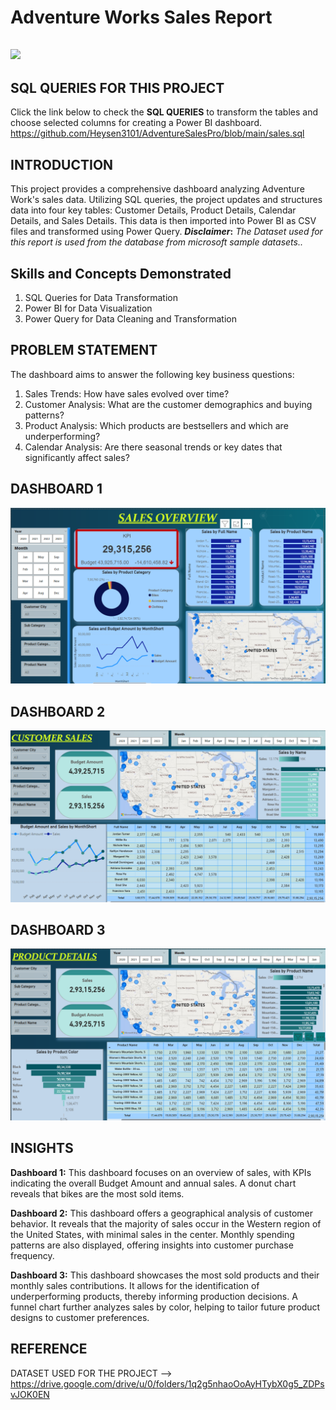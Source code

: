 # Adventure Works Sales Report
![](AdventureWorks-Logo2.jpg)
---
## SQL QUERIES FOR THIS PROJECT
Click the link below to check the **SQL QUERIES** to transform the tables and choose selected columns for creating a Power BI dashboard.
https://github.com/Heysen3101/AdventureSalesPro/blob/main/sales.sql

## INTRODUCTION
This project provides a comprehensive dashboard analyzing Adventure Work's sales data. Utilizing SQL queries, the project updates and structures data into four key tables: Customer Details, Product Details, Calendar Details, and Sales Details. This data is then imported into Power BI as CSV files and transformed using Power Query.
**_Disclaimer_:** _The Dataset used for this report is used from the database from microsoft sample datasets.._

## Skills and Concepts Demonstrated
1) SQL Queries for Data Transformation
2) Power BI for Data Visualization
3) Power Query for Data Cleaning and Transformation
   
## PROBLEM STATEMENT
The dashboard aims to answer the following key business questions:
1) Sales Trends: How have sales evolved over time?
2) Customer Analysis: What are the customer demographics and buying patterns?
3) Product Analysis: Which products are bestsellers and which are underperforming?
4) Calendar Analysis: Are there seasonal trends or key dates that significantly affect sales?

## DASHBOARD 1
![](SalesOverview.png)

## DASHBOARD 2
![](CustomerDetails.png)

## DASHBOARD 3
![](ProductDetails.png)

## INSIGHTS
**Dashboard 1:** This dashboard focuses on an overview of sales, with KPIs indicating the overall Budget Amount and annual sales. A donut chart reveals that bikes are the most sold items.

**Dashboard 2:** This dashboard offers a geographical analysis of customer behavior. It reveals that the majority of sales occur in the Western region of the United States, with minimal sales in the center. Monthly spending patterns are also displayed, offering insights into customer purchase frequency.

**Dashboard 3:** This dashboard showcases the most sold products and their monthly sales contributions. It allows for the identification of underperforming products, thereby informing production decisions. A funnel chart further analyzes sales by color, helping to tailor future product designs to customer preferences.

## REFERENCE
DATASET USED FOR THE PROJECT --> https://drive.google.com/drive/u/0/folders/1q2g5nhaoOoAyHTybX0g5_ZDPsvJOK0EN


